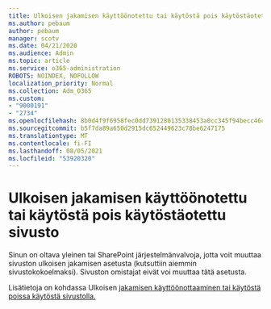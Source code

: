 ```yaml
---
title: Ulkoisen jakamisen käyttöönotettu tai käytöstä pois käytöstäotettu sivusto
ms.author: pebaum
author: pebaum
manager: scotv
ms.date: 04/21/2020
ms.audience: Admin
ms.topic: article
ms.service: o365-administration
ROBOTS: NOINDEX, NOFOLLOW
localization_priority: Normal
ms.collection: Adm_O365
ms.custom:
- "9000191"
- "2734"
ms.openlocfilehash: 8b0d4f9f6958fec0dd7391280135338453a0cc345f94becc46ca7fae89cfd86f
ms.sourcegitcommit: b5f7da89a650d2915dc652449623c78be6247175
ms.translationtype: MT
ms.contentlocale: fi-FI
ms.lasthandoff: 08/05/2021
ms.locfileid: "53920320"
---
```

# <a name="turn-external-sharing-on-or-off-for-a-site"></a>Ulkoisen jakamisen käyttöönotettu tai käytöstä pois käytöstäotettu sivusto

Sinun on oltava yleinen tai SharePoint järjestelmänvalvoja, jotta voit muuttaa sivuston ulkoisen jakamisen asetusta (kutsuttiin aiemmin sivustokokoelmaksi). Sivuston omistajat eivät voi muuttaa tätä asetusta. 

Lisätietoja on kohdassa Ulkoisen [jakamisen käyttöönottaaminen tai käytöstä poissa käytöstä sivustolla.](https://docs.microsoft.com/sharepoint/change-external-sharing-site)
